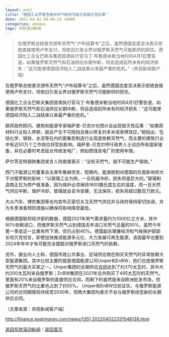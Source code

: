 ```yaml
---
layout: post
title: "德国工业界警告俄天然气断供可能引发毁灭性后果"
date: 2022-04-02 00:06:24 +0800
categories: emnews
tags: 东财滚动新闻
---
```

> 在俄罗斯总统普京颁布天然气“卢布结算令”之后，虽然德国态度坚决表示拒绝直接使用卢布支付，但依旧引发业界对俄罗斯天然气可能断供的担忧。德国化工企业巴斯夫集团首席执行官马丁·布鲁德米勒当地时间4月1日警告道，如果俄罗斯天然气和石油供应长期中断，将会造成前所未有的经济损失：“这可能使德国经济陷入二战结束以来最严重的危机。”（央视新闻客户端）

<p>在俄罗斯总统普京颁布天然气“卢布结算令”之后，虽然德国态度坚决表示拒绝直接使用卢布支付，但依旧引发业界对俄罗斯天然气可能断供的担忧。</p><p>德国化工企业巴斯夫集团首席执行官马丁·布鲁德米勒当地时间4月1日警告道，如果俄罗斯天然气和石油供应长期中断，将会造成前所未有的经济损失：“这可能使德国经济陷入二战结束以来最严重的危机。”</p><p>联邦政府顾问、建筑和能源专家梅萨里-贝克尔也预计会出现毁灭性后果：“如果原材料行业陷入停顿，就会产生不可阻挡且难以修复的多米诺骨牌效应，”她指出，包括化学、钢铁、水泥等在内的密集型制造行业高度依赖天然气，而主要的建筑行业中有近50万个工作岗位将受到影响。梅萨里-贝克尔呼吁政界人士动员所有国家储备，并在必要时考虑延长传统发电厂，例如燃煤发电厂的使用年限。</p><p>萨尔茨吉特钢铁集团发言人则直接表示：“没有天然气，就不可能生产钢铁。”</p><p>西门子能源公司董事会主席布鲁赫坦言，短期内，能源抵制对德国的负面影响将大于对俄罗斯的影响：“以玻璃工业为例，一旦机器冷却，损失将是巨大的。”玻璃制造商正在为停产做准备，因为熔炉必须保持1600摄氏度左右的温度，而一旦天然气供应中断，熔炉冷却，玻璃就会变冷变硬，无法保存，损失将超过数百万欧元。</p><p>大众汽车、博世集团等也均宣布正密切关注天然气供应并与政府保持密切协调，并为冬季准备预防措施以确保将影响降至最低。</p><p>根据德国联邦经济部的数据，德国2021年用气需求量约为1000亿立方米，其中90%依赖进口，而俄罗斯天然气占到德国去年进口天然气总量的55%，虽然今年第一季度这一比重有所下滑，但仍占到40%。德国副总理兼经济和气候保护部部长哈贝克坦言，即使加快推进能源多元化、大力发展可再生能源，该国最早也要到2024年年中才有可能完全摆脱对俄罗斯进口天然气的依赖。</p><p>另外，据业内人士称，德国市政公共事业、区域供应商在购买天然气时非常依赖大型能源集团。其中比较主要的就是德国能源公司Uniper和EnBW，他们也是俄罗斯天然气的最大买家之一。Uniper集团的长期供应<span id="Info.3300"><a href="http://data.eastmoney.com/zdht/" class="infokey">合同</a></span>达到了约370太瓦时，其中大约200太瓦时来自俄罗斯；EnBW集团在2021年总共购买了495太瓦时的天然气，里面有20%来自俄罗斯的直接供应合同，而剩下的虽然是来自欧洲批发市场，但俄罗斯天然气的比重也占到了约55%。 Uniper和EnBW日前证实，与俄罗斯能源公司的合同期限将持续至2030年，但两大集团均表示不会与俄罗斯续签新的长期供应合同。</p><p class="em_media">（文章来源：央视新闻客户端）</p>

<http://finance.eastmoney.com/news/1351,202204022331548138.html>

[返回东财滚动新闻](//finews.withounder.com/emnews/)｜[返回首页](//finews.withounder.com/)